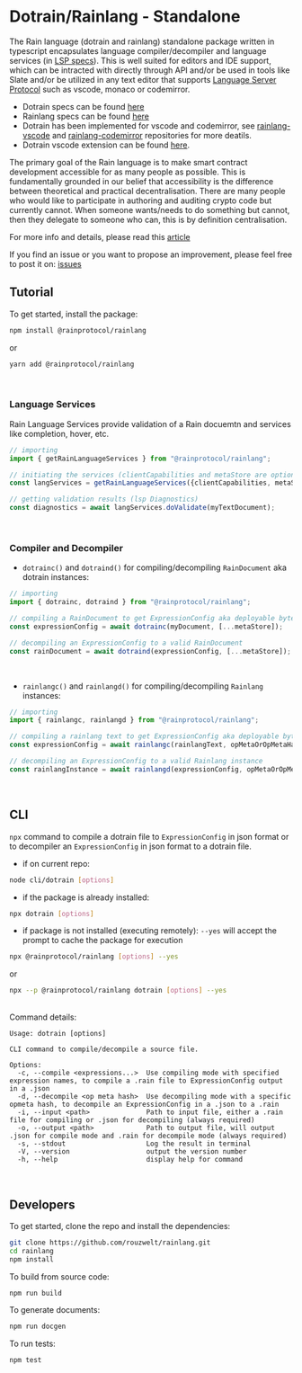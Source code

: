 # **Dotrain/Rainlang - Standalone**
The Rain language (dotrain and rainlang) standalone package written in typescript encapsulates language compiler/decompiler and language services (in [LSP specs](https://microsoft.github.io/language-server-protocol/specifications/lsp/3.17/specification/)). This is well suited for editors and IDE support, which can be intracted with directly through API and/or be used in tools like Slate and/or be utilized in any text editor that supports [Language Server Protocol](https://microsoft.github.io/language-server-protocol/) such as vscode, monaco or codemirror.
- Dotrain specs can be found [here](https://github.com/rainprotocol/specs/blob/main/dotrain.md)
- Rainlang specs can be found [here](https://github.com/rainprotocol/specs/blob/main/rainlang.md)
- Dotrain has been implemented for vscode and codemirror, see [rainlang-vscode](https://github.com/rainprotocol/rainlang-vscode) and [rainlang-codemirror](https://github.com/rainprotocol/rainlang-codemirror) repositories for more deatils.
- Dotrain vscode extension can be found [here](https://marketplace.visualstudio.com/items?itemName=rainprotocol.rainlang-vscode).

The primary goal of the Rain language is to make smart contract development accessible for as many people as possible. This is fundamentally grounded in our belief that accessibility is the difference between theoretical and practical decentralisation. There are many people who would like to participate in authoring and auditing crypto code but currently cannot. When someone wants/needs to do something but cannot, then they delegate to someone who can, this is by definition centralisation.

For more info and details, please read this [article](https://hackmd.io/@REJeq0MuTUiqnjx9w5SsUA/HJj9s-nfi#Rainlang-has-a-spectrum-of-representations-from-concise-gtexplicit)

If you find an issue or you want to propose an improvement, please feel free to post it on: [issues](https://github.com/rainprotocol/rainlang/issues)


## **Tutorial**
To get started, install the package:
```bash
npm install @rainprotocol/rainlang
```
or
```bash
yarn add @rainprotocol/rainlang
```
<br>


### **Language Services**
Rain Language Services provide validation of a Rain docuemtn and services like completion, hover, etc.
```typescript
// importing
import { getRainLanguageServices } from "@rainprotocol/rainlang";

// initiating the services (clientCapabilities and metaStore are optional arguments)
const langServices = getRainLanguageServices({clientCapabilities, metaStore});

// getting validation results (lsp Diagnostics)
const diagnostics = await langServices.doValidate(myTextDocument);
```
<br>

### **Compiler and Decompiler**
- `dotrainc()` and `dotraind()` for compiling/decompiling `RainDocument` aka dotrain instances:
```typescript
// importing
import { dotrainc, dotraind } from "@rainprotocol/rainlang";

// compiling a RainDocument to get ExpressionConfig aka deployable bytes
const expressionConfig = await dotrainc(myDocument, [...metaStore]);

// decompiling an ExpressionConfig to a valid RainDocument
const rainDocument = await dotraind(expressionConfig, [...metaStore]);
```
<br>

- `rainlangc()` and `rainlangd()` for compiling/decompiling `Rainlang` instances:
```typescript
// importing
import { rainlangc, rainlangd } from "@rainprotocol/rainlang";

// compiling a rainlang text to get ExpressionConfig aka deployable bytes
const expressionConfig = await rainlangc(rainlangText, opMetaOrOpMetaHash);

// decompiling an ExpressionConfig to a valid Rainlang instance
const rainlangInstance = await rainlangd(expressionConfig, opMetaOrOpMetaHash);
```

<br>

## CLI
`npx` command to compile a dotrain file to `ExpressionConfig` in json format or to decompiler an `ExpressionConfig` in json format to a dotrain file.
 - if on current repo:
```bash
node cli/dotrain [options]
```
 - if the package is already installed:
```bash
npx dotrain [options]
```
 - if package is not installed (executing remotely): 
 `--yes` will accept the prompt to cache the package for execution
```bash
npx @rainprotocol/rainlang [options] --yes
```
 or
```bash
npx --p @rainprotocol/rainlang dotrain [options] --yes
```
 <br>
 Command details:

    Usage: dotrain [options]

    CLI command to compile/decompile a source file.

    Options:
      -c, --compile <expressions...>  Use compiling mode with specified expression names, to compile a .rain file to ExpressionConfig output in a .json
      -d, --decompile <op meta hash>  Use decompiling mode with a specific opmeta hash, to decompile an ExpressionConfig in a .json to a .rain
      -i, --input <path>              Path to input file, either a .rain file for compiling or .json for decompiling (always required)
      -o, --output <path>             Path to output file, will output .json for compile mode and .rain for decompile mode (always required)
      -s, --stdout                    Log the result in terminal
      -V, --version                   output the version number
      -h, --help                      display help for command

<br>

## **Developers**
To get started, clone the repo and install the dependencies:
```bash
git clone https://github.com/rouzwelt/rainlang.git
cd rainlang
npm install
```


To build from source code:
```bash
npm run build
```


To generate documents:
```bash
npm run docgen
```


To run tests:
```bash
npm test
```
